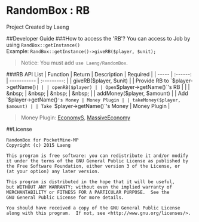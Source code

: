 # RandomBox : RB
Project Created by Laeng

##Developer Guide
###How to access the 'RB'?
You can access to Job by using `RandBox::getInstance()` <br/>
Example: `RandBox::getInstance()->giveRB($player, $unit);`
>Notice: You must add `use Laeng/RandomBox`.

###RB API List
| Function | Return | Description | Required |
| ----- | :------: | ----------- | :---------: |
| giveRB($player, $unit) | | Provide RB to `$player->getName()` | |
| openRB($player) | | Open `$player->getName()`'s RB | |
| &nbsp; | &nbsp; | &nbsp; | &nbsp; |
| addMoney($player, $amount) | | Add `$player->getName()`'s Money | Money Plugin |
| takeMoney($player, $amount) | | Take `$player->getName()`'s Money | Money Plugin |
>  Money Plugin: [EconomyS](#), [MassiveEconomy](#)

##License
```
RandomBox for PocketMine-MP
Copyright (c) 2015 Laeng

This program is free software: you can redistribute it and/or modify
it under the terms of the GNU General Public License as published by
the Free Software Foundation, either version 3 of the License, or
(at your option) any later version.

This program is distributed in the hope that it will be useful,
but WITHOUT ANY WARRANTY; without even the implied warranty of
MERCHANTABILITY or FITNESS FOR A PARTICULAR PURPOSE.  See the
GNU General Public License for more details.

You should have received a copy of the GNU General Public License
along with this program.  If not, see <http://www.gnu.org/licenses/>.
```
